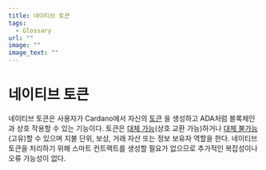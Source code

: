 ```yaml
---
title: 네이티브 토큰
tags:
  - Glossary
url: ""
image: ""
image_text: ""
---
```


# 네이티브 토큰

네이티브 토큰은 사용자가 Cardano에서 자신의 [토큰](https://www.essentialcardano.io/glossary/token) 을 생성하고 ADA처럼 블록체인과 상호 작용할 수 있는 기능이다. 토큰은 [대체 가능](https://www.essentialcardano.io/glossary/fungible-token)(상호 교환 가능)하거나 [대체 불가능](https://www.essentialcardano.io/glossary/nft)(고유)할 수 있으며 지불 단위, 보상, 거래 자산 또는 정보 보유자 역할을 한다. 네이티브 토큰을 처리하기 위해 스마트 컨트랙트를 생성할 필요가 없으므로 추가적인 복잡성이나 오류 가능성이 없다.
